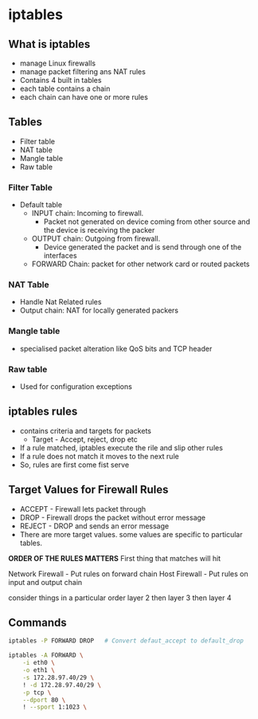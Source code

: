 # iptables

## What is iptables
- manage Linux firewalls
- manage packet filtering ans NAT rules
- Contains 4 built in tables
- each table contains a chain
- each chain can have one or more rules

## Tables
- Filter table
- NAT table
- Mangle table
- Raw table

### Filter Table
- Default table
	- INPUT chain: Incoming to firewall. 
		- Packet not generated on device coming from other source and the device is receiving the packer
	- OUTPUT chain: Outgoing from firewall. 
		- Device generated the packet and is send through one of the interfaces
	- FORWARD Chain: packet for other network card or routed packets

### NAT Table
- Handle Nat Related rules
- Output chain: NAT for locally generated packers

### Mangle table
- specialised packet alteration like QoS bits and TCP header

### Raw table
- Used for configuration exceptions

## iptables rules
- contains criteria and targets for packets
	- Target - Accept, reject, drop etc
- If a rule matched, iptables execute the rile and slip other rules
- If a rule does not match it moves to the next rule
- So, rules are first come fist serve

## Target Values for Firewall Rules
- ACCEPT - Firewall lets packet through
- DROP - Firewall drops the packet without error message
- REJECT - DROP and sends an error message
- There are more target values. some values are specific to particular tables.


**ORDER OF THE RULES MATTERS**
First thing that matches will hit


Network Firewall - Put rules on forward chain
Host Firewall - Put rules on input and output chain

consider things in a particular order
layer 2 then layer 3 then layer 4

## Commands

```bash
iptables -P FORWARD DROP   # Convert defaut_accept to default_drop

iptables -A FORWARD \
	-i eth0 \
	-o eth1 \
	-s 172.28.97.40/29 \
	! -d 172.28.97.40/29 \
	-p tcp \
	--dport 80 \
	! --sport 1:1023 \



```